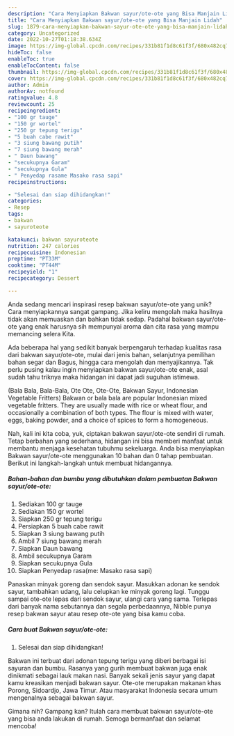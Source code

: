 ```yaml
---
description: "Cara Menyiapkan Bakwan sayur/ote-ote yang Bisa Manjain Lidah"
title: "Cara Menyiapkan Bakwan sayur/ote-ote yang Bisa Manjain Lidah"
slug: 1879-cara-menyiapkan-bakwan-sayur-ote-ote-yang-bisa-manjain-lidah
category: Uncategorized
date: 2022-10-27T01:18:38.634Z
image: https://img-global.cpcdn.com/recipes/331b81f1d8c61f3f/680x482cq70/bakwan-sayurote-ote-foto-resep-utama.jpg
hideToc: false
enableToc: true
enableTocContent: false
thumbnail: https://img-global.cpcdn.com/recipes/331b81f1d8c61f3f/680x482cq70/bakwan-sayurote-ote-foto-resep-utama.jpg
cover: https://img-global.cpcdn.com/recipes/331b81f1d8c61f3f/680x482cq70/bakwan-sayurote-ote-foto-resep-utama.jpg
author: Admin
authorAv: notfound
ratingvalue: 4.8
reviewcount: 25
recipeingredient:
- "100 gr tauge"
- "150 gr wortel"
- "250 gr tepung terigu"
- "5 buah cabe rawit"
- "3 siung bawang putih"
- "7 siung bawang merah"
- " Daun bawang"
- "secukupnya Garam"
- "secukupnya Gula"
- " Penyedap rasame Masako rasa sapi"
recipeinstructions:

- "Selesai dan siap dihidangkan!"
categories:
- Resep
tags:
- bakwan
- sayuroteote

katakunci: bakwan sayuroteote 
nutrition: 247 calories
recipecuisine: Indonesian
preptime: "PT33M"
cooktime: "PT44M"
recipeyield: "1"
recipecategory: Dessert

---
```





Anda sedang mencari inspirasi resep bakwan sayur/ote-ote yang unik? Cara menyiapkannya sangat gampang. Jika keliru mengolah maka hasilnya tidak akan memuaskan dan bahkan tidak sedap. Padahal bakwan sayur/ote-ote yang enak harusnya sih mempunyai aroma dan cita rasa yang mampu memancing selera Kita.





Ada beberapa hal yang sedikit banyak berpengaruh terhadap kualitas rasa dari bakwan sayur/ote-ote, mulai dari jenis bahan, selanjutnya pemilihan bahan segar dan Bagus, hingga cara mengolah dan menyajikannya. Tak perlu pusing kalau ingin menyiapkan bakwan sayur/ote-ote enak,      asal sudah tahu triknya maka hidangan ini dapat jadi suguhan istimewa.














(Bala Bala, Bala-Bala, Ote Ote, Ote-Ote, Bakwan Sayur, Indonesian Vegetable Fritters) Bakwan or bala bala are popular Indonesian mixed vegetable fritters. They are usually made with rice or wheat flour, and occasionally a combination of both types. The flour is mixed with water, eggs, baking powder, and a choice of spices to form a homogeneous.






Nah, kali ini kita coba, yuk, ciptakan bakwan sayur/ote-ote sendiri di rumah. Tetap berbahan yang sederhana, hidangan ini bisa memberi manfaat untuk membantu menjaga kesehatan tubuhmu sekeluarga. Anda bisa menyiapkan Bakwan sayur/ote-ote menggunakan 10 bahan dan 0 tahap pembuatan. Berikut ini langkah-langkah untuk membuat hidangannya.

<!--inarticleads1-->

##### Bahan-bahan dan bumbu yang dibutuhkan dalam pembuatan Bakwan sayur/ote-ote:

1. Sediakan 100 gr tauge
1. Sediakan 150 gr wortel
1. Siapkan 250 gr tepung terigu
1. Persiapkan 5 buah cabe rawit
1. Siapkan 3 siung bawang putih
1. Ambil 7 siung bawang merah
1. Siapkan  Daun bawang
1. Ambil secukupnya Garam
1. Siapkan secukupnya Gula
1. Siapkan  Penyedap rasa(me: Masako rasa sapi)


Panaskan minyak goreng dan sendok sayur. Masukkan adonan ke sendok sayur, tambahkan udang, lalu celupkan ke minyak goreng lagi. Tunggu sampai ote-ote lepas dari sendok sayur, ulangi cara yang sama. Terlepas dari banyak nama sebutannya dan segala perbedaannya, Nibble punya resep bakwan sayur atau resep ote-ote yang bisa kamu coba. 

<!--inarticleads2-->

##### Cara buat Bakwan sayur/ote-ote:


1. Selesai dan siap dihidangkan!

Bakwan ini terbuat dari adonan tepung terigu yang diberi berbagai isi sayuran dan bumbu. Rasanya yang gurih membuat bakwan juga enak dinikmati sebagai lauk makan nasi. Banyak sekali jenis sayur yang dapat kamu kreasikan menjadi bakwan sayur. Ote-ote merupakan makanan khas Porong, Sidoardjo, Jawa Timur. Atau masyarakat Indonesia secara umum mengenalnya sebagai bakwan sayur. 

Gimana nih? Gampang kan? Itulah cara membuat bakwan sayur/ote-ote yang bisa anda lakukan di rumah. Semoga bermanfaat dan selamat mencoba!
